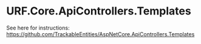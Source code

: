 # URF.Core.ApiControllers.Templates

See here for instructions: https://github.com/TrackableEntities/AspNetCore.ApiControllers.Templates
